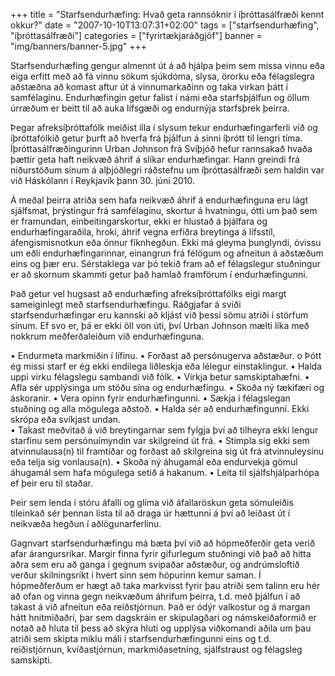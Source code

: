 +++
title = "Starfsendurhæfing: Hvað geta rannsóknir í íþróttasálfræði kennt okkur?"
date = "2007-10-10T13:07:31+02:00"
tags = ["starfsendurhæfing", "íþróttasálfræði"]
categories = ["fyrirtækjaráðgjöf"]
banner = "img/banners/banner-5.jpg"
+++

Starfsendurhæfing gengur almennt út á að hjálpa þeim sem missa vinnu eða eiga erfitt með að fá vinnu sökum sjúkdóma, slysa, örorku eða félagslegra aðstæðna að komast aftur út á vinnumarkaðinn og taka virkan þátt í samfélaginu. Endurhæfingin getur falist í námi eða starfsþjálfun  og öllum úrræðum er beitt til að auka lífsgæði og endurnýja starfsþrek þeirra.

Þegar afreksíþróttafólk meiðist illa í slysum tekur endurhæfingarferli við og íþróttafólkið getur þurft að hverfa frá þjálfun á sinni íþrótt til lengri tíma. Íþróttasálfræðingurinn Urban Johnson frá Svíþjóð hefur rannsakað hvaða þættir geta haft neikvæð áhrif á slíkar endurhæfingar. Hann greindi frá niðurstöðum sínum á alþjóðlegri ráðstefnu um íþróttasálfræði sem haldin var við Háskólann í Reykjavík þann 30. júní 2010.

Á meðal þeirra atriða sem hafa neikvæð áhrif á endurhæfinguna eru lágt sjálfsmat, þrýstingur frá samfélaginu, skortur á hvatningu, ótti um það sem er framundan, einbeitingarskortur, ekki er hlustað á þjálfara og endurhæfingaraðila, hroki, áhrif vegna erfiðra breytinga á lífsstíl, áfengismisnotkun eða önnur fíknhegðun. Ekki má gleyma þunglyndi, óvissu um eðli endurhæfingarinnar, einangrun frá félögum og afneitun á aðstæðum eins og þær eru. Sérstaklega var þó tekið fram að ef félagslegur stuðningur er að skornum skammti getur það hamlað framförum í endurhæfingunni.

Það getur vel hugsast að endurhæfing afreksíþróttafólks eigi margt sameiginlegt með starfsendurhæfingu. Ráðgjafar á sviði starfsendurhæfingar eru kannski að kljást við þessi sömu atriði í störfum sínum. Ef svo er, þá er ekki öll von úti, því Urban Johnson mælti líka með nokkrum meðferðaleiðum við endurhæfinguna.

•    Endurmeta markmiðin í lífinu.
•    Forðast að persónugerva aðstæður.
    o    Þótt ég missi starf er ég ekki endilega liðleskja eða lélegur einstaklingur.
•    Halda uppi virku félagslegu sambandi við fólk.
•    Virkja betur samskiptahæfni.
•    Afla sér upplýsinga um stöðu sína og endurhæfingu.
•    Skoða ný tækifæri og áskoranir.
•    Vera opinn fyrir endurhæfingunni.
•    Sækja í félagslegan stuðning og alla mögulega aðstoð.
•    Halda sér að endurhæfingunni. Ekki skrópa eða svíkjast undan.  
•    Takast meðvitað á við breytingarnar sem fylgja því að tilheyra ekki lengur starfinu sem persónuímyndin var skilgreind út frá.
•    Stimpla sig ekki sem atvinnulausa(n) til framtíðar og forðast að skilgreina sig út frá atvinnuleysinu eða telja sig vonlausa(n).
•    Skoða ný áhugamál eða endurvekja gömul áhugamál sem hafa mögulega setið á hakanum.
•    Leita til sjálfshjálparhópa ef þeir eru til staðar.

Þeir sem lenda í stóru áfalli og glíma við áfallaröskun geta sömuleiðis tileinkað sér þennan lista til að draga úr hættunni á því að leiðast út í neikvæða hegðun í aðlögunarferlinu.

Gagnvart starfsendurhæfingu má bæta því við að hópmeðferðir geta verið afar árangursríkar. Margir finna fyrir gífurlegum stuðningi við það að hitta aðra sem eru að ganga í gegnum svipaðar aðstæður, og andrúmsloftið verður skilningsríkt í hvert sinn sem hópurinn kemur saman. Í hópmeðferðum er hægt að taka markvisst fyrir þau atriði sem talinn eru hér að ofan og vinna gegn  neikvæðum áhrifum þeirra, t.d. með þjálfun í að takast á við afneitun eða reiðstjórnun. Það er ódýr valkostur og á margan hátt hnitmiðaðri, þar sem dagskráin er skipulagðari og námskeiðaformið er notað að hluta til þess að skýra hluti og upplýsa viðkomandi aðila um þau atriði sem skipta miklu máli í starfsendurhæfingunni eins og t.d. reiðistjórnun, kvíðastjórnun, markmiðasetning, sjálfstraust og félagsleg samskipti.
